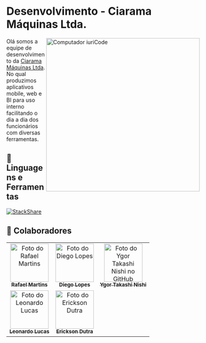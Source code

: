 # Desenvolvimento - Ciarama Máquinas Ltda.

<img src="https://raw.githubusercontent.com/MicaelliMedeiros/micaellimedeiros/master/image/computer-illustration.png" min-width="400px" max-width="400px" width="400px" align="right" alt="Computador iuriCode">

<p align="left">

Olá somos a equipe de desenvolvimento da [Ciarama Máquinas Ltda](https://www.ciaramamaquinas.com.br/).
No qual produzimos aplicativos mobile, web e BI para uso interno facilitando o dia a dia dos funcionários com diversas ferramentas.

</p>

## 💼 Linguagens e Ferramentas

[![StackShare](http://img.shields.io/badge/tech-stack-0690fa.svg?style=flat)](https://stackshare.io/ciarama-maquinas-ltda/ciarama-maquinas-ltda)

## 🤝 Colaboradores

<table align="center">
  <tr>
    <td align="center">
        <a href="https://github.com/RafaMartiins">
            <img src="https://avatars.githubusercontent.com/u/11014197" width="100px;" alt="Foto do Rafael Martins"/><br>
            <sub>
            <b>Rafael Martins</b>
            </sub>
        </a>
    </td>  
    <td align="center">
      <a href="https://github.com/DCubix">
        <img src="https://avatars.githubusercontent.com/u/5081992" width="100px;" alt="Foto do Diego Lopes"/><br>
        <sub>
          <b>Diego Lopes </b>
        </sub>
      </a>
    </td>
    <td align="center">
      <a href="https://github.com/TakashiNishii">
        <img src="https://avatars.githubusercontent.com/u/49199986" width="100px;" alt="Foto do Ygor Takashi Nishi no GitHub"/><br>
        <sub>
          <b>Ygor Takashi Nishi</b>
        </sub>
      </a>
    </td>
  </tr>
  <tr align="center"> 
    <td align="center">
        <a href="https://github.com/SigmaForce">
            <img src="https://avatars.githubusercontent.com/u/55191033" width="100px;" alt="Foto do Leonardo Lucas"/><br>
            <sub>
            <b>Leonardo Lucas</b>
            </sub>
        </a>
    </td>  
    <td align="center">
        <a href="https://github.com/EricksonDutra">
            <img src="https://avatars.githubusercontent.com/u/63134236" width="100px;" alt="Foto do Erickson Dutra"/><br>
            <sub>
            <b>Erickson Dutra</b>
            </sub>
        </a>
    </td> 
     <td align="center">
    </td>
  </tr>
